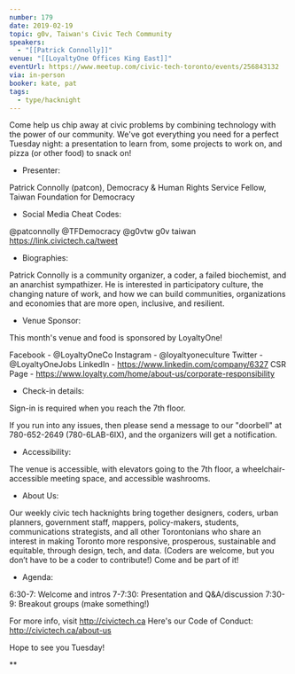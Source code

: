 ```yaml
---
number: 179
date: 2019-02-19
topic: g0v, Taiwan's Civic Tech Community
speakers:
  - "[[Patrick Connolly]]"
venue: "[[LoyaltyOne Offices King East]]"
eventUrl: https://www.meetup.com/civic-tech-toronto/events/256843132
via: in-person
booker: kate, pat
tags:
  - type/hacknight
---
```

Come help us chip away at civic problems by combining technology with the power of our community. We've got everything you need for a perfect Tuesday night: a presentation to learn from, some projects to work on, and pizza (or other food) to snack on!

+ Presenter:

Patrick Connolly (patcon), Democracy & Human Rights Service Fellow, Taiwan Foundation for Democracy

+ Social Media Cheat Codes:

@patconnolly @TFDemocracy @g0vtw g0v taiwan 
https://link.civictech.ca/tweet

+ Biographies:

Patrick Connolly is a community organizer, a coder, a failed biochemist, and an anarchist sympathizer. He is interested in participatory culture, the changing nature of work, and how we can build communities, organizations and economies that are more open, inclusive, and resilient.

+ Venue Sponsor:

This month's venue and food is sponsored by LoyaltyOne!

Facebook - @LoyaltyOneCo
Instagram - @loyaltyoneculture
Twitter - @LoyaltyOneJobs
LinkedIn - https://www.linkedin.com/company/6327
CSR Page - https://www.loyalty.com/home/about-us/corporate-responsibility

+ Check-in details:

Sign-in is required when you reach the 7th floor.

If you run into any issues, then please send a message to our "doorbell" at 780-652-2649 (780-6LAB-6IX), and the organizers will get a notification.

+ Accessibility:

The venue is accessible, with elevators going to the 7th floor, a wheelchair-accessible meeting space, and accessible washrooms.

+ About Us:

Our weekly civic tech hacknights bring together designers, coders, urban planners, government staff, mappers, policy-makers, students, communications strategists, and all other Torontonians who share an interest in making Toronto more responsive, prosperous, sustainable and equitable, through design, tech, and data. (Coders are welcome, but you don’t have to be a coder to contribute!) Come and be part of it!

+ Agenda:

6:30-7: Welcome and intros
7-7:30: Presentation and Q&A/discussion
7:30-9: Breakout groups (make something!)

For more info, visit http://civictech.ca
Here's our Code of Conduct: http://civictech.ca/about-us

Hope to see you Tuesday!

**